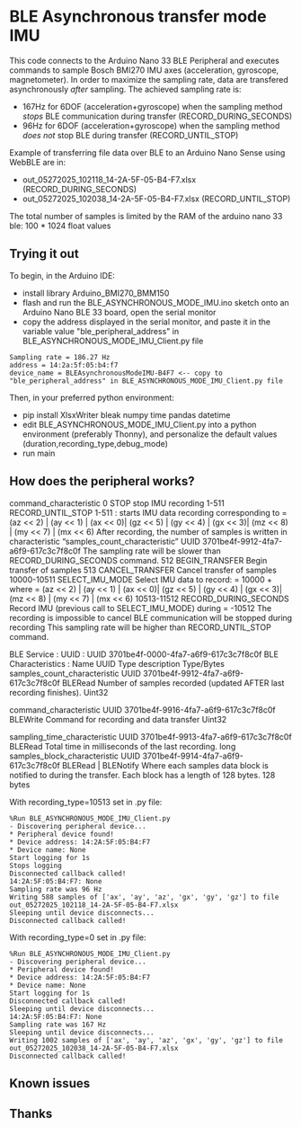 # BLE Asynchronous transfer mode IMU
This code connects to the Arduino Nano 33 BLE Peripheral and executes commands to sample
Bosch BMI270 IMU axes (acceleration, gyroscope, magnetometer).
In order to maximize the sampling rate, data are transfered asynchronously *after* sampling.
The achieved sampling rate is:
- 167Hz for 6DOF (acceleration+gyroscope) when the sampling method *stops* BLE communication during transfer (RECORD_DURING_SECONDS)
- 96Hz for 6DOF (acceleration+gyroscope) when the sampling method *does not* stop BLE during transfer (RECORD_UNTIL_STOP)

Example of transferring file data over BLE to an Arduino Nano Sense using WebBLE are in:
- out_05272025_102118_14-2A-5F-05-B4-F7.xlsx (RECORD_DURING_SECONDS)
- out_05272025_102038_14-2A-5F-05-B4-F7.xlsx (RECORD_UNTIL_STOP)

The total number of samples is limited by the RAM of the arduino nano 33 ble: 100 * 1024 float values 

## Trying it out

To begin, in the Arduino IDE:
* install library Arduino_BMI270_BMM150
* flash and run the BLE_ASYNCHRONOUS_MODE_IMU.ino sketch onto an Arduino Nano BLE 33 board, open the serial monitor
* copy the address displayed in the serial monitor, and paste it in the variable value "ble_peripheral_address" in BLE_ASYNCHRONOUS_MODE_IMU_Client.py file
```
Sampling rate = 186.27 Hz
address = 14:2a:5f:05:b4:f7
device_name = BLEAsynchronousModeIMU-B4F7 <-- copy to "ble_peripheral_address" in BLE_ASYNCHRONOUS_MODE_IMU_Client.py file
```

Then, in your preferred python environment: 
* pip install XlsxWriter bleak numpy time pandas datetime
* edit BLE_ASYNCHRONOUS_MODE_IMU_Client.py into a python environment (preferably Thonny), and personalize the default values (duration,recording_type,debug_mode)
* run main

## How does the peripheral works?

command_characteristic 
0	STOP	stop IMU recording
1-511	RECORD_UNTIL_STOP	1-511 : starts IMU data recording corresponding to <command value> =  
(az << 2) | (ay << 1) | (ax << 0)|
    (gz << 5) | (gy << 4) | (gx << 3)|
    (mz << 8) | (my << 7) | (mx << 6)
After recording, the number of samples is written in characteristic “samples_count_characteristic” UUID 3701be4f-9912-4fa7-a6f9-617c3c7f8c0f
The sampling rate will be slower than RECORD_DURING_SECONDS command.
512 	BEGIN_TRANSFER	Begin transfer of samples
513	CANCEL_TRANSFER	Cancel transfer of samples
10000-10511	SELECT_IMU_MODE	Select IMU data to record: 
<command value> = 10000 + <mode> 
where <mode> = (az << 2) | (ay << 1) | (ax << 0)|
    (gz << 5) | (gy << 4) | (gx << 3)|
    (mz << 8) | (my << 7) | (mx << 6)
10513-11512	RECORD_DURING_SECONDS	Record IMU (previous call to SELECT_IMU_MODE) during <seconds> = <command value> -10512
The recording is impossible to cancel
BLE communication will be stopped during recording
This sampling rate will be higher than RECORD_UNTIL_STOP command.

BLE Service :
UUID : UUID 3701be4f-0000-4fa7-a6f9-617c3c7f8c0f
BLE Characteristics :
Name	UUID	Type	description	Type/Bytes
samples_count_characteristic	UUID 3701be4f-9912-4fa7-a6f9-617c3c7f8c0f	BLERead
	Number of samples recorded (updated AFTER last recording finishes).	Uint32

command_characteristic	UUID 3701be4f-9916-4fa7-a6f9-617c3c7f8c0f	BLEWrite
	Command for recording and data transfer	Uint32

sampling_time_characteristic	UUID 3701be4f-9913-4fa7-a6f9-617c3c7f8c0f	BLERead
	Total time in milliseconds of the last recording.	long
samples_block_characteristic	UUID 3701be4f-9914-4fa7-a6f9-617c3c7f8c0f	BLERead | BLENotify	Where each samples data block is notified to during the transfer.  Each block has a length of 128 bytes.	128 bytes

With recording_type=10513 set in .py file:
```
%Run BLE_ASYNCHRONOUS_MODE_IMU_Client.py
- Discovering peripheral device...
* Peripheral device found!
* Device address: 14:2A:5F:05:B4:F7
* Device name: None
Start logging for 1s
Stops logging
Disconnected callback called!
14:2A:5F:05:B4:F7: None
Sampling rate was 96 Hz
Writing 588 samples of ['ax', 'ay', 'az', 'gx', 'gy', 'gz'] to file out_05272025_102118_14-2A-5F-05-B4-F7.xlsx
Sleeping until device disconnects...
Disconnected callback called!
```

With recording_type=0 set in .py file:
```
%Run BLE_ASYNCHRONOUS_MODE_IMU_Client.py
- Discovering peripheral device...
* Peripheral device found!
* Device address: 14:2A:5F:05:B4:F7
* Device name: None
Start logging for 1s
Disconnected callback called!
Sleeping until device disconnects...
14:2A:5F:05:B4:F7: None
Sampling rate was 167 Hz
Sleeping until device disconnects...
Writing 1002 samples of ['ax', 'ay', 'az', 'gx', 'gy', 'gz'] to file out_05272025_102038_14-2A-5F-05-B4-F7.xlsx
Disconnected callback called!
```

## Known issues

## Thanks

